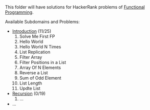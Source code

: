 This folder will have solutions for HackerRank problems of [Functional Programming](https://www.hackerrank.com/domains/fp).

Available Subdomains and Problems:
  - [Introduction](https://www.hackerrank.com/domains/fp?filters%5Bsubdomains%5D%5B%5D=intro) (11/25)
    1. Solve Me First FP
    2. Hello World
    3. Hello World N Times
    4. List Replication
    5. Filter Array
    6. Filter Positions in a List
    7. Array Of N Elements
    8. Reverse a List
    9. Sum of Odd Element
    10. List Length
    11. Updte List
  - [Recursion](https://www.hackerrank.com/domains/fp?filters%5Bsubdomains%5D%5B%5D=fp-recursion) (0/19)
    1. ...
  - ...
